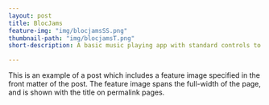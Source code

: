 ```yaml
---
layout: post
title: BlocJams
feature-img: "img/blocjamsSS.png"
thumbnail-path: "img/blocjamsT.png"
short-description: A basic music playing app with standard controls to pause, play, seek, and switch between songs.

---
```

This is an example of a post which includes a feature image specified in the front matter of the post. The feature image spans the full-width of the page, and is shown with the title on permalink pages.
